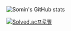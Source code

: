 ![Somin's GitHub stats](https://github-readme-stats.vercel.app/api?username=thals1214&show_icons=true&theme=nord) 

[![Solved.ac프로필](http://mazassumnida.wtf/api/mini/generate_badge?boj=josiedec14)](https://solved.ac/josiedec14)
